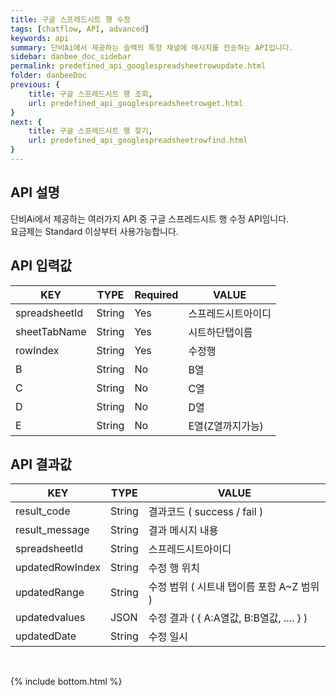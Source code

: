```yaml
---
title: 구글 스프레드시트 행 수정
tags: [chatflow, API, advanced]
keywords: api
summary: 단비Ai에서 제공하는 슬랙의 특정 채널에 메시지를 전송하는 API입니다.
sidebar: danbee_doc_sidebar
permalink: predefined_api_googlespreadsheetrowupdate.html
folder: danbeeDoc
previous: {
    title: 구글 스프레드시트 행 조회,
    url: predefined_api_googlespreadsheetrowget.html
}
next: {
    title: 구글 스프레드시트 행 찾기,
    url: predefined_api_googlespreadsheetrowfind.html
}
---
```


## API 설명

단비Ai에서 제공하는 여러가지 API 중 구글 스프레드시트 행 수정 API임니다. <br>
요금제는 Standard 이상부터 사용가능합니다. <br>

## API 입력값

| KEY | TYPE | Required | VALUE |
|--------|--------|--------|--------|
| spreadsheetId | String | Yes | 스프레드시트아이디 |
| sheetTabName | String | Yes | 시트하단탭이름 |
| rowIndex | String | Yes | 수정행 |
| B | String | No | B열 |
| C | String | No | C열 |
| D | String | No | D열 |
| E | String | No | E열(Z열까지가능) |

## API 결과값

| KEY | TYPE | VALUE |
|--------|--------|--------|
| result_code | String | 결과코드 ( success / fail ) |
| result_message | String | 결과 메시지 내용 |
| spreadsheetId | String | 스프레드시트아이디 |
| updatedRowIndex | String | 수정 행 위치 |
| updatedRange | String | 수정 범위 ( 시트내 탭이름 포함 A~Z 범위 ) |
| updatedvalues | JSON | 수정 결과 ( { A:A열값, B:B열값, .... } ) |
| updatedDate | String | 수정 일시 |

<br />


{% include bottom.html %}
